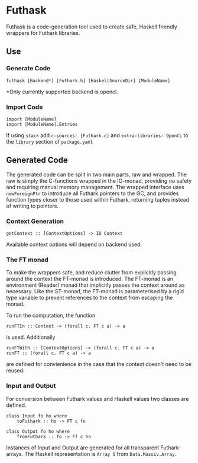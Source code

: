 # Futhask

Futhask is a code-generation tool used to create safe, Haskell friendly wrappers for Futhark libraries.

## Use
### Generate Code
    futhask [Backend*] [Futhark.h] [HaskellSourceDir] [ModuleName]

\*Only currently supported backend is opencl.


### Import Code
    import [ModuleName]
    import [ModuleName].Entries
    
If using `stack` add `c-sources: [Futhark.c]` and `extra-libraries: OpenCL` to the `library` section of `package.yaml`

## Generated Code
The generated code can be split in two main parts, raw and wrapped. The raw is simply the C-functions wrapped in the IO-monad, providing no safety and requiring manual memory management. The wrapped interface uses `newForeignPtr` to introduce all Futhark pointers to the GC, and provides function types closer to those used within Futhark, returning tuples instead of writing to pointers.

### Context Generation
    getContext :: [ContextOptions] -> IO Context

Available context options will depend on backend used.

### The FT monad
To make the wrappers safe, and reduce clutter from explicitly passing around the context the FT-monad is introduced. The FT-monad is an environment (Reader) monad that implicitly passes the context around as necessary. Like the ST-monad, the FT-monad is parameterised by a rigid type variable to prevent references to the context from escaping the monad.

To run the computation, the function

    runFTIn :: Context -> (forall c. FT c a) -> a

is used. Additionally

    runFTWith :: [ContextOptions] -> (forall c. FT c a) -> a
    runFT :: (forall c. FT c a) -> a

are defined for convienience in the case that the context doesn't need to be reused.

### Input and Output
For conversion between Futhark values and Haskell values two classes are defined.

    class Input fo ho where
        toFuthark :: ho -> FT c fo 

    class Output fo ho where
        fromFuthark :: fo -> FT c ho

Instances of Input and Output are generated for all transparent Futhark-arrays. The Haskell representation is `Array S` from `Data.Massiv.Array`.
